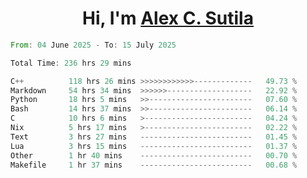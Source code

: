 <h1 align="center">Hi, I'm <a href="https://github.com/alexsutila" target="blank">Alex C. Sutila</a></h1>

<!--START_SECTION:waka-->

```rust
From: 04 June 2025 - To: 15 July 2025

Total Time: 236 hrs 29 mins

C++          118 hrs 26 mins >>>>>>>>>>>>-------------   49.73 %
Markdown     54 hrs 34 mins  >>>>>>-------------------   22.92 %
Python       18 hrs 5 mins   >>-----------------------   07.60 %
Bash         14 hrs 37 mins  >>-----------------------   06.14 %
C            10 hrs 6 mins   >------------------------   04.24 %
Nix          5 hrs 17 mins   >------------------------   02.22 %
Text         3 hrs 27 mins   -------------------------   01.45 %
Lua          3 hrs 15 mins   -------------------------   01.37 %
Other        1 hr 40 mins    -------------------------   00.70 %
Makefile     1 hr 37 mins    -------------------------   00.68 %
```

<!--END_SECTION:waka-->

